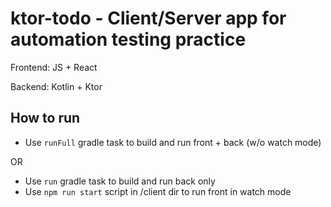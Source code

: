 # ktor-todo - Client/Server app for automation testing practice

Frontend: JS + React

Backend: Kotlin + Ktor

## How to run

- Use `runFull` gradle task to build and run front + back (w/o watch mode)

OR

- Use `run` gradle task to build and run back only
- Use `npm run start` script in /client dir to run front in watch mode

